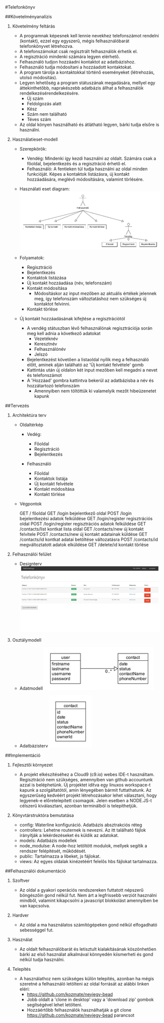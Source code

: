 #Telefonkönyv

##Követelményanalízis

1. Követelmény feltárás

    - A programnak képesnek kell lennie nevekhez telefonszámot rendelni (kontakt), ezzel egy egyszerű, mégis felhasználóbarát telefonkönyvet létrehozva.
    - A telefonszámokat csak regisztrált felhasználók érhetik el.
    - A regisztráció mindenki számára legyen elérhető.
    - Felhasználó tudjon hozzáadni kontaktot az adatbázishoz.
    - Felhasználó tudja módosítani a hozzáadott kontaktokat.
    - A program tárolja a kontaktokkal történő eseményeket (létrehozás, utolsó módosítás).
    - Legyen lehetőség a program státuszának megadására, mellyel egy áttekinthetőbb, naprakészebb adatbázis állhat a felhasználók rendelkezésérendelkezésére.
        + Új szám
        + Feldolgozás alatt
        + Kész
        + Szám nem található
        + Téves szám
    - Az oldal könyen használható és átlátható legyen, bárki tudja elsőre is használni.

2. Használatieset-modell

    - Szerepkörök:
        + Vendég: Mindenki így kezdi használni az oldalt. Számára csak a főoldal, bejelentkezés és a regisztráció érhető el.
        + Felhasználó: A fentieken túl tudja használni az oldal minden funkcióját. Képes a kontaktok listázásra, új kontakt hozzáadására, meglévő módosítására, valamint törlésére.
    
    - Használati eset diagram:
        ![Használati eset diagram](public/grams/hasznesetdiagr.jpg)
    
    - Folyamatok:
        + Regisztráció
        + Bejelentkezés
        + Kontaktok listázása
        + Új kontakt hozzáadása (név, telefonszám)
        + Kontakt módosítása
            + Módosításkor az input mezőben az aktuális értékek jelennek meg, így telefonszám változtatáshoz nem szükséges új kontaktot felvinni.
        + Kontakt törlése
        
    - Új kontakt hozzáadásának kifejtése a regisztrációtól
        + A vendég státuszban lévő felhasználónak regisztrációja során meg kell adnia a következő adatokat
            + Vezetéknév
            + Keresztnév
            + Felhasználónév
            + Jelszó
        + Bejelentkezést követően a listaoldal nyílik meg a felhasználó előtt, aminek alján található az 'Új kontakt felvétele' gomb
        + Kattintás után új oldalon két input mezőben kell megadni a nevet és telefonszámot
        + A 'Hozzáad' gombra kattintva bekerül az adatbázisba a név és hozzátartozó telefonszám
            + Amennyiben nem töltöttük ki valamelyik mezőt hibeüzenetet kapunk
    
##Tervezés

1. Architektúra terv
    
    - Oldaltérkép
    
        + Vedég:
        
            - Főoldal
            - Regisztráció
            - Bejelentkezés
        
        + Felhasználó
        
            - Főoldal
            - Kontaktok listája
            - Új kontakt felvétele
            - Kontakt módosítása
            - Kontakt törlése

    - Végpontok
    
        GET / főoldal
        GET /login bejelentkező oldal
        POST /login bejelentkezési adatok felküldése
        GET /login/register regisztrációs oldal
        POST /login/register regisztrációs adatok felküldése
        GET /contacts/list kontkat lista oldal
        GET /contacts/new új kontakt felvitele
        POST /contacts/new új kontakt adatainak küldése
        GET /contacts/id kontkat adatai betöltése változatásra
        POST /contacts/id megváltoztatott adatok elküldése
        GET /delete/id kontakt törlése

2. Felhasználói felület

    - Designterv
    ![Lista](public/grams/telefonkonyv_list.JPG)
    
3. Osztálymodell

    - Adatmodell
    ![Adatmodell](public/grams/adatmodell.jpg)
    
    - Adatbázisterv
    ![Adatbázisterv](public/grams/adatbmodell.jpg)
    
##Implementáció

1. Fejlesztői környezet
    
    - A projekt elkészítéséhez a Cloud9 (c9.io) webes IDE-t használtam. Regisztráció nem szükséges, amennyiben van github accountunk azzal is beléphetünk. Új projektet idítva egy linuxos workspace-t kapunk a szolgáltatótól, amin lényegében bármit futtathatunk. Az egyszerűség kedvéért projekt létrehozásakor lehet választani, hogy legyenek-e előretelepített csomagok. Jelen esetben a NODE.JS-t célszerű kiválasztani, azonban terminálból is telepíthetjük.

2. Könyvtárstruktóra bemutatása
    
    - config: Waterline konfiguráció. Adatbázis absztrakciós réteg
    - controllers: Lehetne routernek is nevezni. Az itt található fájlok irányítják a lekérdezéseket és küldik az adatokat.
    - models: Adatbázis modellek
    - node_modulse: A node-hoz letöltött modulok, mellyek segítik a rendszer felépítését, működését.
    - public: Tartalmazza a libeket, js fájlokat.
    - views: Az egyes oldalak kinézetéért felelős hbs fájlokat tartalmazza.

##Felhasználói dokumentáció

1. Szoftver
    - Az oldal a gyakori operációs rendszereken futtatott népszerű böngészőin gond nélkül fut. Nem árt a legfrissebb verziót használni mindből, valamint kikapcsolni a javascript blokkolást amennyiben be van kapcsolva.

2. Hardver
    - Az oldal a ma használatos számítógépeken gond nélkül elfogadható sebességgel fut.

3. Használat
    - Az oldalt felhasználóbarát és letisztult kialakításának köszönhetően bárki az első használat alkalmával könnyedén kiismerheti és gond nélkül tudja használni.

4. Telepítés
    - A használathoz nem szükséges külön telepítés, azonban ha mégis szeretné a felhasználó letölteni az oldal forrását az alábbi linken eléri:
        + https://github.com/kozmate/nevjegy-bead
        + Jobb oldalt a 'clone in desktop' vagy a 'download zip' gombok segítségével lehet letölteni.
        + Hozzáértőbb felhasználók használhatják a git clone https://github.com/kozmate/nevjegy-bead parancsot